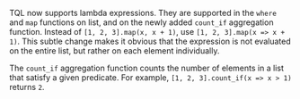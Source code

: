 TQL now supports lambda expressions. They are supported in the `where` and `map`
functions on list, and on the newly added `count_if` aggregation function.
Instead of `[1, 2, 3].map(x, x + 1)`, use `[1, 2, 3].map(x => x + 1)`. This
subtle change makes it obvious that the expression is not evaluated on the
entire list, but rather on each element individually.

The `count_if` aggregation function counts the number of elements in a list that
satisfy a given predicate. For example, `[1, 2, 3].count_if(x => x > 1)` returns
`2`.

